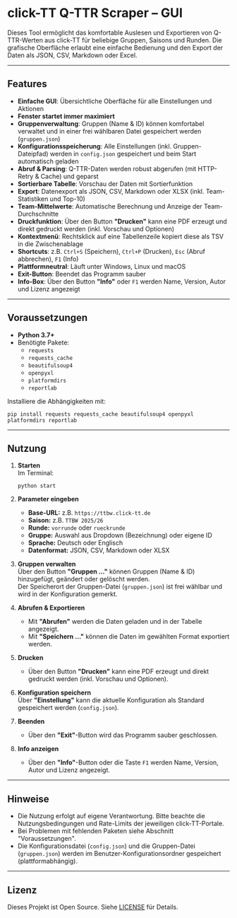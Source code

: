 # click-TT Q-TTR Scraper – GUI

Dieses Tool ermöglicht das komfortable Auslesen und Exportieren von Q-TTR-Werten aus click-TT für beliebige Gruppen, Saisons und Runden. Die grafische Oberfläche erlaubt eine einfache Bedienung und den Export der Daten als JSON, CSV, Markdown oder Excel.

---

## Features

- **Einfache GUI**: Übersichtliche Oberfläche für alle Einstellungen und Aktionen
- **Fenster startet immer maximiert**
- **Gruppenverwaltung**: Gruppen (Name & ID) können komfortabel verwaltet und in einer frei wählbaren Datei gespeichert werden (`gruppen.json`)
- **Konfigurationsspeicherung**: Alle Einstellungen (inkl. Gruppen-Dateipfad) werden in `config.json` gespeichert und beim Start automatisch geladen
- **Abruf & Parsing**: Q-TTR-Daten werden robust abgerufen (mit HTTP-Retry & Cache) und geparst
- **Sortierbare Tabelle**: Vorschau der Daten mit Sortierfunktion
- **Export**: Datenexport als JSON, CSV, Markdown oder XLSX (inkl. Team-Statistiken und Top-10)
- **Team-Mittelwerte**: Automatische Berechnung und Anzeige der Team-Durchschnitte
- **Druckfunktion**: Über den Button **"Drucken"** kann eine PDF erzeugt und direkt gedruckt werden (inkl. Vorschau und Optionen)
- **Kontextmenü**: Rechtsklick auf eine Tabellenzeile kopiert diese als TSV in die Zwischenablage
- **Shortcuts**: z.B. `Ctrl+S` (Speichern), `Ctrl+P` (Drucken), `Esc` (Abruf abbrechen), `F1` (Info)
- **Plattformneutral**: Läuft unter Windows, Linux und macOS
- **Exit-Button**: Beendet das Programm sauber
- **Info-Box**: Über den Button **"Info"** oder `F1` werden Name, Version, Autor und Lizenz angezeigt

---

## Voraussetzungen

- **Python 3.7+**
- Benötigte Pakete:
  - `requests`
  - `requests_cache`
  - `beautifulsoup4`
  - `openpyxl`
  - `platformdirs`
  - `reportlab`

Installiere die Abhängigkeiten mit:

```
pip install requests requests_cache beautifulsoup4 openpyxl platformdirs reportlab
```

---

## Nutzung

1. **Starten**  
   Im Terminal:
   ```
   python start
   ```

2. **Parameter eingeben**
   - **Base-URL:** z.B. `https://ttbw.click-tt.de`
   - **Saison:** z.B. `TTBW 2025/26`
   - **Runde:** `vorrunde` oder `rueckrunde`
   - **Gruppe:** Auswahl aus Dropdown (Bezeichnung) oder eigene ID
   - **Sprache:** Deutsch oder Englisch
   - **Datenformat:** JSON, CSV, Markdown oder XLSX

3. **Gruppen verwalten**  
   Über den Button **"Gruppen …"** können Gruppen (Name & ID) hinzugefügt, geändert oder gelöscht werden.  
   Der Speicherort der Gruppen-Datei (`gruppen.json`) ist frei wählbar und wird in der Konfiguration gemerkt.

4. **Abrufen & Exportieren**
   - Mit **"Abrufen"** werden die Daten geladen und in der Tabelle angezeigt.
   - Mit **"Speichern …"** können die Daten im gewählten Format exportiert werden.

5. **Drucken**
   - Über den Button **"Drucken"** kann eine PDF erzeugt und direkt gedruckt werden (inkl. Vorschau und Optionen).

6. **Konfiguration speichern**  
   Über **"Einstellung"** kann die aktuelle Konfiguration als Standard gespeichert werden (`config.json`).

7. **Beenden**
   - Über den **"Exit"**-Button wird das Programm sauber geschlossen.

8. **Info anzeigen**
   - Über den **"Info"**-Button oder die Taste `F1` werden Name, Version, Autor und Lizenz angezeigt.

---

## Hinweise

- Die Nutzung erfolgt auf eigene Verantwortung. Bitte beachte die Nutzungsbedingungen und Rate-Limits der jeweiligen click-TT-Portale.
- Bei Problemen mit fehlenden Paketen siehe Abschnitt "Voraussetzungen".
- Die Konfigurationsdatei (`config.json`) und die Gruppen-Datei (`gruppen.json`) werden im Benutzer-Konfigurationsordner gespeichert (plattformabhängig).

---

## Lizenz

Dieses Projekt ist Open Source. Siehe [LICENSE](LICENSE) für Details.